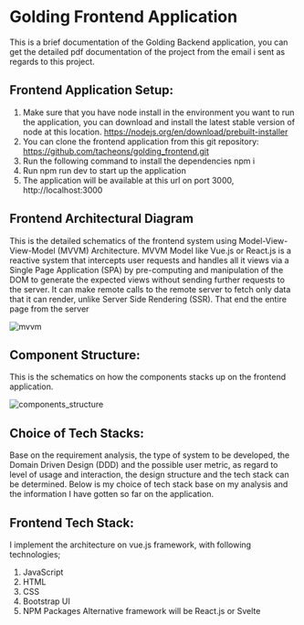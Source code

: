 # Golding Frontend Application

This is a brief documentation of the Golding Backend application, you can get the detailed pdf documentation of the project from the email i sent as regards to this project.

## Frontend Application Setup:

1.	Make sure that you have node install in the environment you want to run the application, you can download and install the latest stable version of node at this location. https://nodejs.org/en/download/prebuilt-installer
2.	You can clone the frontend application from this git repository: https://github.com/tacheons/golding_frontend.git
3.	Run the following command to install the dependencies npm i
4.	Run npm run dev to start up the application
5.	The application will be available at this url on port 3000, http://localhost:3000


## Frontend Architectural Diagram
This is the detailed schematics of the frontend system using Model-View-View-Model (MVVM) Architecture. MVVM Model like Vue.js or React.js is a reactive system that intercepts user requests and handles all it views via a Single Page Application (SPA) by pre-computing and manipulation of the DOM to generate the expected views without sending further requests to the server. It can make remote calls to the remote server to fetch only data that it can render, unlike Server Side Rendering (SSR). That end the entire page from the server

                                          
![mvvm](https://github.com/user-attachments/assets/63765aca-2063-47d6-9393-34abd3d61ce4)

## Component Structure:
This is the schematics on how the components stacks up on the frontend application.
                                          
![components_structure](https://github.com/user-attachments/assets/d7b79939-62b8-4185-8aad-491d35c6d994)

## Choice of Tech Stacks:
Base on the requirement analysis, the type of system to be developed, the Domain Driven Design (DDD) and the possible user metric, as regard to level of usage and interaction, the design structure and the tech stack can be determined.
Below is my choice of tech stack base on my analysis and the information I have gotten so far on the application.

## Frontend Tech Stack:
I implement the architecture on vue.js framework, with following technologies;
1.	JavaScript 
2.	HTML
3.	CSS
4.	Bootstrap UI
5.	NPM Packages
Alternative framework will be React.js or Svelte


